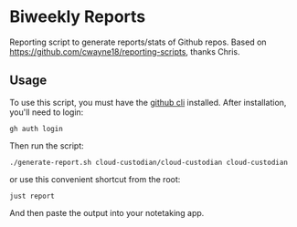 # Biweekly Reports

Reporting script to generate reports/stats of Github repos. 
Based on https://github.com/cwayne18/reporting-scripts, thanks Chris.

## Usage

To use this script, you must have the [github cli](https://cli.github.com/) installed.
After installation, you'll need to login:

    gh auth login

Then run the script:

    ./generate-report.sh cloud-custodian/cloud-custodian cloud-custodian

or use this convenient shortcut from the root:

    just report

And then paste the output into your notetaking app. 
